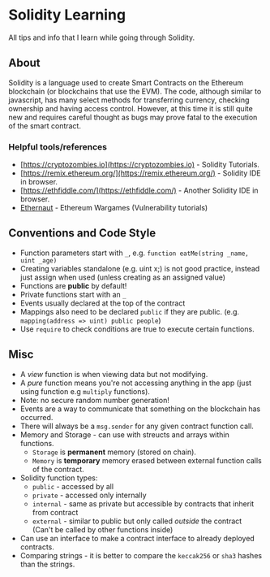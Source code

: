 # Solidity Learning
All tips and info that I learn while going through Solidity. 

## About

Solidity is a language used to create Smart Contracts on the Ethereum blockchain (or blockchains that use the EVM). 
The code, although similar to javascript, has many select methods for transferring currency, checking ownership and
having access control. However, at this time it is still quite new and requires careful thought as bugs may prove fatal
to the execution of the smart contract.

### Helpful tools/references

* [https://cryptozombies.io](https://cryptozombies.io) - Solidity Tutorials.
* [https://remix.ethereum.org/](https://remix.ethereum.org/) - Solidity IDE in browser.
* [https://ethfiddle.com/](https://ethfiddle.com/) - Another Solidity IDE in browser.
* [Ethernaut](https://github.com/OpenZeppelin/ethernaut) - Ethereum Wargames (Vulnerability tutorials)

## Conventions and Code Style

* Function parameters start with `_`, e.g. ``function eatMe(string _name, uint _age)``
* Creating variables standalone (e.g. uint x;) is not good practice, instead just assign when
used (unless creating as an assigned value)
* Functions are **public** by default!
* Private functions start with an `_`
* Events usually declared at the top of the contract
* Mappings also need to be declared `public` if they are public. (e.g. ``mapping(address => uint) public people``)
* Use `require` to check conditions are true to execute certain functions.

## Misc

* A *view* function is when viewing data but not modifying.
* A *pure* function means you're not accessing anything in the app (just using function e.g `multiply` functions).
* Note: no secure random number generation! 
* Events are a way to communicate that something on the blockchain has occurred.
* There will always be a ``msg.sender`` for any given contract function call.
* Memory and Storage - can use with streucts and arrays within functions.
  * `Storage` is **permanent** memory (stored on chain).
  * `Memory` is **temporary** memory erased between external function calls of the contract.
* Solidity function types:
  * `public` - accessed by all
  * `private` - accessed only internally
  * `internal` - same as private but accessible by contracts that inherit from contract
  * `external` - similar to public but only called *outside* the contract (Can't be called by other functions inside)
* Can use an interface to make a contract interface to already deployed contracts.
* Comparing strings - it is better to compare the `keccak256` or `sha3` hashes than the strings.
